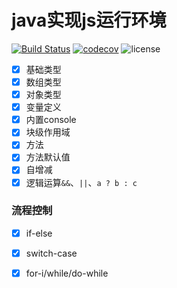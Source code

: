 # java实现js运行环境
[![Build Status](https://travis-ci.com/raylax/java-js.svg?branch=master)](https://travis-ci.com/raylax/java-js)
[![codecov](https://codecov.io/gh/raylax/java-js/branch/master/graph/badge.svg?token=jeohIpN2RI)](https://codecov.io/gh/raylax/java-js)
![license](https://img.shields.io/github/license/raylax/java-js)

- [x] 基础类型
- [x] 数组类型
- [x] 对象类型
- [x] 变量定义
- [x] 内置console
- [x] 块级作用域
- [x] 方法
- [x] 方法默认值
- [x] 自增减
- [x] 逻辑运算`&&`、`||`、`a ? b : c`
### 流程控制
- [x] if-else
- [x] switch-case
- [x] for-i/while/do-while

